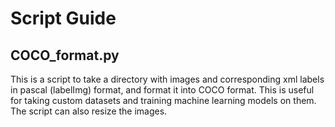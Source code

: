 # Script Guide

## COCO_format.py
This is a script to take a directory with images and corresponding xml labels in pascal (labelImg) format, and format it into COCO format. This is useful for taking custom datasets and training machine learning models on them. The script can also resize the images.


